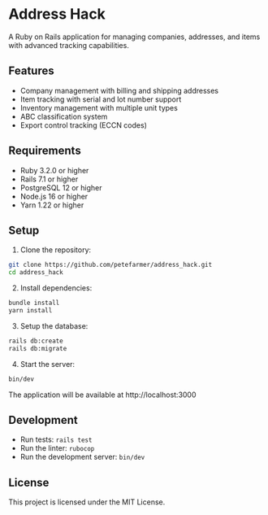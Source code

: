 # Address Hack

A Ruby on Rails application for managing companies, addresses, and items with advanced tracking capabilities.

## Features

- Company management with billing and shipping addresses
- Item tracking with serial and lot number support
- Inventory management with multiple unit types
- ABC classification system
- Export control tracking (ECCN codes)

## Requirements

- Ruby 3.2.0 or higher
- Rails 7.1 or higher
- PostgreSQL 12 or higher
- Node.js 16 or higher
- Yarn 1.22 or higher

## Setup

1. Clone the repository:
```bash
git clone https://github.com/petefarmer/address_hack.git
cd address_hack
```

2. Install dependencies:
```bash
bundle install
yarn install
```

3. Setup the database:
```bash
rails db:create
rails db:migrate
```

4. Start the server:
```bash
bin/dev
```

The application will be available at http://localhost:3000

## Development

- Run tests: `rails test`
- Run the linter: `rubocop`
- Run the development server: `bin/dev`

## License

This project is licensed under the MIT License.
